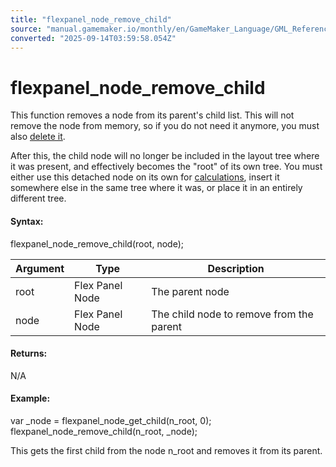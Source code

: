 ```yaml
---
title: "flexpanel_node_remove_child"
source: "manual.gamemaker.io/monthly/en/GameMaker_Language/GML_Reference/Flex_Panels/Function_Reference/flexpanel_node_remove_child.htm"
converted: "2025-09-14T03:59:58.054Z"
---
```


# flexpanel\_node\_remove\_child

This function removes a node from its parent's child list. This will not remove the node from memory, so if you do not need it anymore, you must also [delete it](flexpanel_delete_node.md).

After this, the child node will no longer be included in the layout tree where it was present, and effectively becomes the "root" of its own tree. You must either use this detached node on its own for [calculations](../../../../../../../GameMaker_Language/GML_Reference/Flex_Panels/Function_Reference/flexpanel_calculate_layout.md), insert it somewhere else in the same tree where it was, or place it in an entirely different tree.

#### Syntax:

flexpanel\_node\_remove\_child(root, node);

| Argument | Type | Description |
| --- | --- | --- |
| root | Flex Panel Node | The parent node |
| node | Flex Panel Node | The child node to remove from the parent |

#### Returns:

N/A

#### Example:

var \_node = flexpanel\_node\_get\_child(n\_root, 0);
flexpanel\_node\_remove\_child(n\_root, \_node);

This gets the first child from the node n\_root and removes it from its parent.